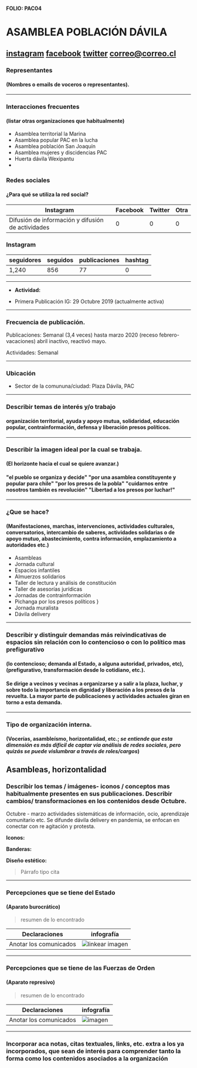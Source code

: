 #### FOLIO: PAC04
# ASAMBLEA POBLACIÓN DÁVILA

[instagram](https://www.instagram.com/asambleapobdavila/)
[facebook]()
[twitter]()
<correo@correo.cl>
---

### Representantes
#### (Nombres o emails de voceros o representantes).

---
### Interacciones frecuentes
#### (listar otras organizaciones que habitualmente)
* Asamblea territorial la Marina
* Asamblea popular PAC en la lucha 
* Asamblea población San Joaquín
* Asamblea mujeres y discidencias PAC
* Huerta dávila Wexipantu
* 

### Redes sociales
#### ¿Para qué se utiliza la red social?
| Instagram | Facebook | Twitter | Otra 
|---|---|---|---|
|Difusión de información y difusión de actividades|0|0| 0|

### **Instagram**
| seguidores | seguidos | publicaciones | hashtag 
|---|---|---|---|
|1,240|856|77| 0

---

* **Actividad:**   

* Primera Publicación IG: 29 Octubre 2019 (actualmente activa)

---
### Frecuencia de publicación.

Publicaciones: Semanal (3,4 veces) hasta marzo 2020 (receso febrero-vacaciones) abril inactivo, reactivó mayo.

Actividades: Semanal 

---
### Ubicación
* Sector de la comununa/ciudad: Plaza Dávila, PAC

---
### Describir temas de interés y/o trabajo
#### organización territorial, ayuda y apoyo mutua, solidaridad, educación popular, contrainformación, defensa y liberación presos políticos. 
---
### Describir la imagen ideal por la cual se trabaja.
#### (El horizonte hacia el cual se quiere avanzar.)
#### "el pueblo se organiza y decide" "por una asamblea constituyente y popular para chile" "por los presos de la pobla" "cuidarnos entre nosotros también es revolución" "Libertad a los presos por luchar!"
---
### ¿Que se hace?
#### (Manifestaciones, marchas, intervenciones, actividades culturales, conversatorios, intercambio de saberes, actividades solidarias o de apoyo mutuo, abastecimiento, contra información, emplazamiento a autoridades etc.)
* Asambleas 
* Jornada cultural
* Espacios infantiles 
* Almuerzos solidarios
* Taller de lectura y análisis de constitución
* Taller de asesorías jurídicas
* Jornadas de contrainformación 
* Pichanga por los presos políticos }
* Jornada muralista
* Dávila delivery

---
### Describir y distinguir demandas más reivindicativas de espacios sin relación con lo contencioso o con lo político mas prefigurativo
#### (lo contencioso; demanda al Estado, a alguna autoridad, privados, etc), (prefigurativo, transformación desde lo cotidiano, etc.).
#### Se dirige a vecinos y vecinas a organizarse y a salir a la plaza, luchar, y sobre todo la  importancia en dignidad y liberación a los presos de la revuelta. La mayor parte de publicaciones y actividades actuales giran en torno a esta demanda. 

---
### Tipo de organización interna.
#### (Vocerías, asambleísmo, horizontalidad, etc.; *se entiende que esta dimensión es más difícil de captar vía análisis de redes sociales, pero quizás se puede vislumbrar a través de roles/cargos*)
Asambleas, horizontalidad
---
### Describir los temas / imágenes- iconos / conceptos mas habitualmente presentes en sus publicaciones. Describir cambios/ transformaciones en los contenidos desde Octubre.
Octubre - marzo actividades sistemáticas de información, ocio, aprendizaje comunitario etc. Se difunde dávila delivery en pandemia, se enfocan en conectar con re agitación y protesta. 

**Iconos:**

**Banderas:**

**Diseño estético:**

> Párrafo tipo cita 

---
### Percepciones que se tiene del Estado
#### (Aparato burocrático)
> resumen de lo encontrado

| Declaraciones | infografía | 
|---|---|
|Anotar los comunicados | ![linkear imagen]() |

---
### Percepciones que se tiene de las Fuerzas de Orden
#### (Aparato represivo)
> resumen de lo encontrado

| Declaraciones | infografía | 
|---|---|
|Anotar los comunicados | ![imagen]() |


---
### Incorporar aca notas, citas textuales, links, etc. extra a los ya incorporados, que sean de interés para comprender tanto la forma como los contenidos asociados a la organización